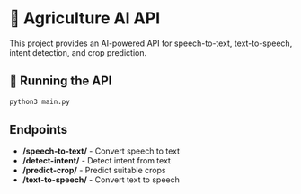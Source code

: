 # 🌾 Agriculture AI API

This project provides an AI-powered API for speech-to-text, text-to-speech, intent detection, and crop prediction.

## 🚀 Running the API
```bash
python3 main.py
```

## Endpoints
- **/speech-to-text/** - Convert speech to text
- **/detect-intent/** - Detect intent from text
- **/predict-crop/** - Predict suitable crops
- **/text-to-speech/** - Convert text to speech
